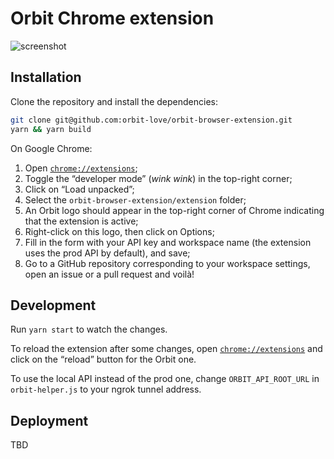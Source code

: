 # Orbit Chrome extension

![screenshot](https://user-images.githubusercontent.com/2587348/82913428-926c2000-9f6e-11ea-9407-877f5e6bba31.png)

## Installation

Clone the repository and install the dependencies:

```bash
git clone git@github.com:orbit-love/orbit-browser-extension.git
yarn && yarn build
```

On Google Chrome:

1. Open [`chrome://extensions`](chrome://extensions);
2. Toggle the “developer mode” (_wink wink_) in the top-right corner;
3. Click on “Load unpacked”;
4. Select the `orbit-browser-extension/extension` folder;
5. An Orbit logo should appear in the top-right corner of Chrome indicating that the extension is active;
6. Right-click on this logo, then click on Options;
7. Fill in the form with your API key and workspace name (the extension uses the prod API by default), and save;
8. Go to a GitHub repository corresponding to your workspace settings, open an issue or a pull request and voilà!

## Development

Run `yarn start` to watch the changes.

To reload the extension after some changes, open [`chrome://extensions`](chrome://extensions) and click on the “reload” button for the Orbit one.

To use the local API instead of the prod one, change `ORBIT_API_ROOT_URL` in `orbit-helper.js` to your ngrok tunnel address.

## Deployment

TBD
